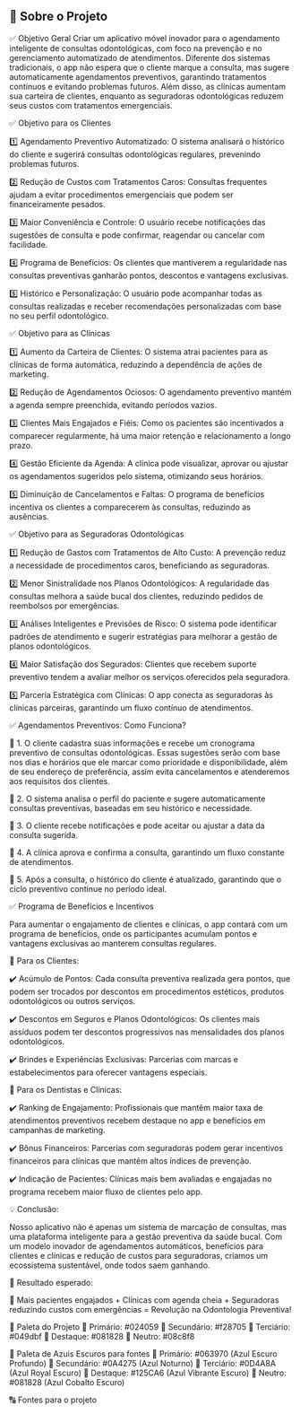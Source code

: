 
## 📌 Sobre o Projeto

✅ Objetivo Geral
Criar um aplicativo móvel inovador para o agendamento inteligente de consultas odontológicas, com foco na prevenção e no gerenciamento automatizado de atendimentos. Diferente dos sistemas tradicionais, o app não espera que o cliente marque a consulta, mas sugere automaticamente agendamentos preventivos, garantindo tratamentos contínuos e evitando problemas futuros. Além disso, as clínicas aumentam sua carteira de clientes, enquanto as seguradoras odontológicas reduzem seus custos com tratamentos emergenciais.


✅ Objetivo para os Clientes

1️⃣ Agendamento Preventivo Automatizado: O sistema analisará o histórico do cliente e sugerirá consultas odontológicas regulares, prevenindo problemas futuros.

2️⃣ Redução de Custos com Tratamentos Caros: Consultas frequentes ajudam a evitar procedimentos emergenciais que podem ser financeiramente pesados.

3️⃣ Maior Conveniência e Controle: O usuário recebe notificações das sugestões de consulta e pode confirmar, reagendar ou cancelar com facilidade.

4️⃣ Programa de Benefícios: Os clientes que mantiverem a regularidade nas consultas preventivas ganharão pontos, descontos e vantagens exclusivas.

5️⃣ Histórico e Personalização: O usuário pode acompanhar todas as consultas realizadas e receber recomendações personalizadas com base no seu perfil odontológico.


✅ Objetivo para as Clínicas

1️⃣ Aumento da Carteira de Clientes: O sistema atrai pacientes para as clínicas de forma automática, reduzindo a dependência de ações de marketing.

2️⃣ Redução de Agendamentos Ociosos: O agendamento preventivo mantém a agenda sempre preenchida, evitando períodos vazios.

3️⃣ Clientes Mais Engajados e Fiéis: Como os pacientes são incentivados a comparecer regularmente, há uma maior retenção e relacionamento a longo prazo.

4️⃣ Gestão Eficiente da Agenda: A clínica pode visualizar, aprovar ou ajustar os agendamentos sugeridos pelo sistema, otimizando seus horários.

5️⃣ Diminuição de Cancelamentos e Faltas: O programa de benefícios incentiva os clientes a comparecerem às consultas, reduzindo as ausências.


✅ Objetivo para as Seguradoras Odontológicas

1️⃣ Redução de Gastos com Tratamentos de Alto Custo: A prevenção reduz a necessidade de procedimentos caros, beneficiando as seguradoras.

2️⃣ Menor Sinistralidade nos Planos Odontológicos: A regularidade das consultas melhora a saúde bucal dos clientes, reduzindo pedidos de reembolsos por emergências.

3️⃣ Análises Inteligentes e Previsões de Risco: O sistema pode identificar padrões de atendimento e sugerir estratégias para melhorar a gestão de planos odontológicos.

4️⃣ Maior Satisfação dos Segurados: Clientes que recebem suporte preventivo tendem a avaliar melhor os serviços oferecidos pela seguradora.

5️⃣ Parceria Estratégica com Clínicas: O app conecta as seguradoras às clínicas parceiras, garantindo um fluxo contínuo de atendimentos.


✅ Agendamentos Preventivos: Como Funciona?

📌 1. O cliente cadastra suas informações e recebe um cronograma preventivo de consultas odontológicas. Essas sugestões serão com base nos dias e horários que ele marcar como prioridade e disponibilidade, além de seu endereço de preferência, assim evita cancelamentos e atenderemos aos requisitos dos clientes.

📌 2. O sistema analisa o perfil do paciente e sugere automaticamente consultas preventivas, baseadas em seu histórico e necessidade.

📌 3. O cliente recebe notificações e pode aceitar ou ajustar a data da consulta sugerida.

📌 4. A clínica aprova e confirma a consulta, garantindo um fluxo constante de atendimentos.

📌 5. Após a consulta, o histórico do cliente é atualizado, garantindo que o ciclo preventivo continue no período ideal.


✅ Programa de Benefícios e Incentivos

Para aumentar o engajamento de clientes e clínicas, o app contará com um programa de benefícios, onde os participantes acumulam pontos e vantagens exclusivas ao manterem consultas regulares.


🎯 Para os Clientes:

✔️ Acúmulo de Pontos: Cada consulta preventiva realizada gera pontos, que podem ser trocados por descontos em procedimentos estéticos, produtos odontológicos ou outros serviços.

✔️ Descontos em Seguros e Planos Odontológicos: Os clientes mais assíduos podem ter descontos progressivos nas mensalidades dos planos odontológicos.

✔️ Brindes e Experiências Exclusivas: Parcerias com marcas e estabelecimentos para oferecer vantagens especiais.


🎯 Para os Dentistas e Clínicas:

✔️ Ranking de Engajamento: Profissionais que mantêm maior taxa de atendimentos preventivos recebem destaque no app e benefícios em campanhas de marketing.

✔️ Bônus Financeiros: Parcerias com seguradoras podem gerar incentivos financeiros para clínicas que mantêm altos índices de prevenção.

✔️ Indicação de Pacientes: Clínicas mais bem avaliadas e engajadas no programa recebem maior fluxo de clientes pelo app.


💡 Conclusão:

Nosso aplicativo não é apenas um sistema de marcação de consultas, mas uma plataforma inteligente para a gestão preventiva da saúde bucal. Com um modelo inovador de agendamentos automáticos, benefícios para clientes e clínicas e redução de custos para seguradoras, criamos um ecossistema sustentável, onde todos saem ganhando.


📢 Resultado esperado:

🚀 Mais pacientes engajados + Clínicas com agenda cheia + Seguradoras reduzindo custos com emergências = Revolução na Odontologia Preventiva!


🎨 Paleta do Projeto
🔹 Primário: #024059
🔹 Secundário: #f28705
🔹 Terciário: #049dbf
🔹 Destaque: #081828
🔹 Neutro: #08c8f8

🎨 Paleta de Azuis Escuros para fontes
🔹 Primário: #063970 (Azul Escuro Profundo)
🔹 Secundário: #0A4275 (Azul Noturno)
🔹 Terciário: #0D4A8A (Azul Royal Escuro)
🔹 Destaque: #125CA6 (Azul Vibrante Escuro)
🔹 Neutro: #081828 (Azul Cobalto Escuro)

🔠 Fontes para o projeto

